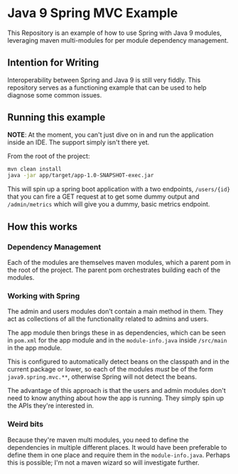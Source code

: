 # Java 9 Spring MVC Example

This Repository is an example of how to use Spring with Java 9 modules, leveraging maven multi-modules for per module
dependency management.

## Intention for Writing

Interoperability between Spring and Java 9 is still very fiddly. This repository serves as a functioning example
that can be used to help diagnose some common issues.

## Running this example

**NOTE**: At the moment, you can't just dive on in and run the application inside an IDE. The support simply isn't there
yet.

From the root of the project:

```bash
mvn clean install
java -jar app/target/app-1.0-SNAPSHOT-exec.jar
```

This will spin up a spring boot application with a two endpoints, `/users/{id}` that you can fire a GET request at
to get some dummy output and `/admin/metrics` which will give you a dummy, basic metrics endpoint.

## How this works

### Dependency Management

Each of the modules are themselves maven modules, which a parent pom in the root of the project. The parent pom
orchestrates building each of the modules.

### Working with Spring

The admin and users modules don't contain a main method in them. They act as collections of all the functionality related
to admins and users.

The app module then brings these in as dependencies, which can be seen in `pom.xml` for the app module and in the `module-info.java`
inside `/src/main` in the app module.

This is configured to automatically detect beans on the classpath and in the current package or lower, so each of the modules
*must* be of the form `java9.spring.mvc.**`, otherwise Spring will not detect the beans.

The advantage of this approach is that the users and admin modules don't need to know anything about how the app is running.
They simply spin up the APIs they're interested in.

### Weird bits

Because they're maven multi modules, you need to define the dependencies in multiple different places. It would have been
preferable to define them in one place and require them in the `module-info.java`. Perhaps this is possible; I'm not a 
maven wizard so will investigate further.
